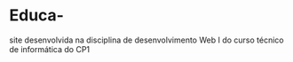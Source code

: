 # Educa-
site desenvolvida na disciplina de desenvolvimento Web I do curso técnico de informática do CP1
